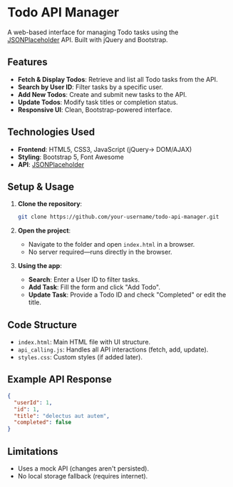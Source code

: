 # Todo API Manager

A web-based interface for managing Todo tasks using the [JSONPlaceholder](https://jsonplaceholder.typicode.com) API. Built with jQuery and Bootstrap.

## Features

- **Fetch & Display Todos**: Retrieve and list all Todo tasks from the API.
- **Search by User ID**: Filter tasks by a specific user.
- **Add New Todos**: Create and submit new tasks to the API.
- **Update Todos**: Modify task titles or completion status.
- **Responsive UI**: Clean, Bootstrap-powered interface.

## Technologies Used

- **Frontend**: HTML5, CSS3, JavaScript (jQuery-> DOM/AJAX)
- **Styling**: Bootstrap 5, Font Awesome
- **API**: [JSONPlaceholder](https://jsonplaceholder.typicode.com)

## Setup & Usage

1. **Clone the repository**:
   ```bash
   git clone https://github.com/your-username/todo-api-manager.git
   ```

2. **Open the project**:
   - Navigate to the folder and open `index.html` in a browser.
   - No server required—runs directly in the browser.

3. **Using the app**:
   - **Search**: Enter a User ID to filter tasks.
   - **Add Task**: Fill the form and click "Add Todo".
   - **Update Task**: Provide a Todo ID and check "Completed" or edit the title.

## Code Structure

- `index.html`: Main HTML file with UI structure.
- `api_calling.js`: Handles all API interactions (fetch, add, update).
- `styles.css`: Custom styles (if added later).

## Example API Response

```json
{
  "userId": 1,
  "id": 1,
  "title": "delectus aut autem",
  "completed": false
}
```

## Limitations

- Uses a mock API (changes aren't persisted).
- No local storage fallback (requires internet).